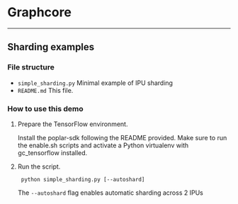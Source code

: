 # Graphcore
---
## Sharding examples

### File structure

* `simple_sharding.py` Minimal example of IPU sharding
* `README.md` This file.

### How to use this demo

1) Prepare the TensorFlow environment.

   Install the poplar-sdk following the README provided. Make sure to run the enable.sh scripts and activate a Python virtualenv with gc_tensorflow installed.

2) Run the script.

        python simple_sharding.py [--autoshard]

    The `--autoshard` flag enables automatic sharding across 2 IPUs